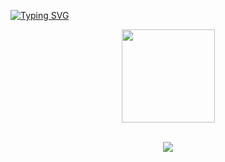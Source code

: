 [![Typing SVG](https://readme-typing-svg.demolab.com?font=Roboto+Mono&letterSpacing=1px&pause=1000&color=4C24F7&center=true&width=435&lines=Software+Developer+from+Brazil;Intern+at+%40NewGo+)](https://git.io/typing-svg)
<div align="center">
  <a href="https://github.com/jonssond">
  <img height="149em" src="https://github-readme-stats.vercel.app/api/top-langs/?username=jonssond&layout=compact&langs_count=7&theme=tokyonight"/>
</div>
    <br>
    <div align="center">
<p align="center">
  <a href="https://skillicons.dev">
    <img src="https://skillicons.dev/icons?i=ts,js,python,java,react,express,nodejs,spring,mongodb,postgresql,mysql,git,docker&theme=dark" />
  </a>
</p>
</div>



